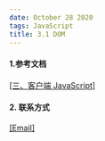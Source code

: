 ```yaml
---
date: October 28 2020
tags: JavaScript
title: 3.1 DOM
---
```


#### 1.参考文档

[[三、客户端 JavaScript]](https://web-dolphin.github.io/2020/10/28/JavaScript/Tutorial/%E4%B8%89%E3%80%81%E5%AE%A2%E6%88%B7%E7%AB%AF%20JavaScript/)

#### 2. 联系方式

[[Email]](yuanmin8888@outlook.com)
